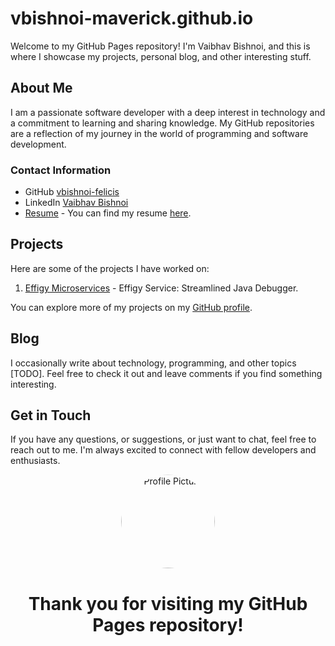 # vbishnoi-maverick.github.io
Welcome to my GitHub Pages repository! I'm Vaibhav Bishnoi, and this is where I showcase my projects, personal blog, and other interesting stuff.

## About Me

I am a passionate software developer with a deep interest in technology and a commitment to learning and sharing knowledge. My GitHub repositories are a reflection of my journey in the world of programming and software development.

### Contact Information

- GitHub [vbishnoi-felicis](https://github.com/vbishnoi-felicis)
- LinkedIn [Vaibhav Bishnoi](https://www.linkedin.com/in/vaibhavbishnoi)
- [Resume](https://app.resumod.co/resume/r/60cc32317ddedc00998fffcf) - You can find my resume [here](https://app.resumod.co/resume/r/60cc32317ddedc00998fffcf).

## Projects

Here are some of the projects I have worked on:

1. [Effigy Microservices](https://github.com/vbishnoi-felicis/effigy-service) - Effigy Service: Streamlined Java Debugger.

You can explore more of my projects on my [GitHub profile](https://github.com/vbishnoi-felicis).

## Blog

I occasionally write about technology, programming, and other topics [TODO]. Feel free to check it out and leave comments if you find something interesting.

## Get in Touch

If you have any questions, or suggestions, or just want to chat, feel free to reach out to me. I'm always excited to connect with fellow developers and enthusiasts.

<p align="center">
  <img src="https://github.com/vbishnoi-felicis.png" alt="Profile Picture" width="150" style="border-radius: 50%; clip-path: circle(50%);">
</p>

<div style="text-align: center;">
  <h1>Thank you for visiting my GitHub Pages repository!</h1>
</div>
